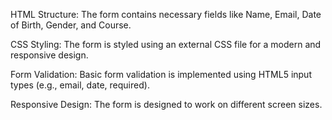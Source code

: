HTML Structure: The form contains necessary fields like Name, Email, Date of Birth, Gender, and Course.

CSS Styling: The form is styled using an external CSS file for a modern and responsive design.

Form Validation: Basic form validation is implemented using HTML5 input types (e.g., email, date, required).

Responsive Design: The form is designed to work on different screen sizes.
